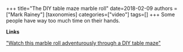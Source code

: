 +++
title="The DIY table maze marble roll"
date=2018-02-09
authors = ["Mark Rainey"]
[taxonomies]
categories=["video"]
tags=[]
+++
Some people have way too much time on their hands.
<!-- more -->

__Links__

["Watch this marble roll adventurously through a DIY table maze"](https://www.theverge.com/tldr/2018/2/9/16994356/youtube-marble-diy-table-maze)

